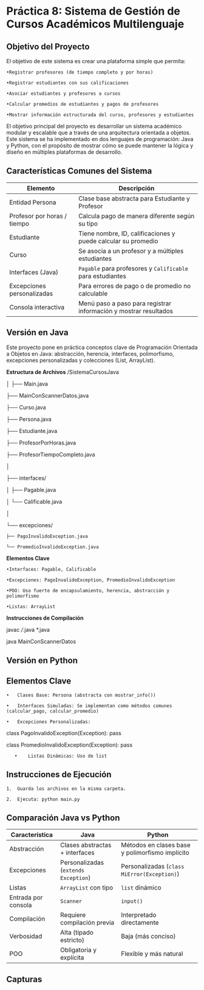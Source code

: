 # Práctica 8: Sistema de Gestión de Cursos Académicos Multilenguaje
## Objetivo del Proyecto
El objetivo de este sistema es crear una plataforma simple que permita:

	•Registrar profesores (de tiempo completo y por horas)
 
	•Registrar estudiantes con sus calificaciones
 
	•Asociar estudiantes y profesores a cursos
 
	•Calcular promedios de estudiantes y pagos de profesores
 
	•Mostrar información estructurada del curso, profesores y estudiantes

El objetivo principal del proyecto es desarrollar un sistema académico modular y escalable que a través de una arquitectura orientada a objetos. Este sistema se ha implementado en dos lenguajes de programación: Java y Python, con el propósito de mostrar cómo se puede mantener la lógica y diseño en múltiples plataformas de desarrollo.

## Características Comunes del Sistema
| Elemento                | Descripción                                                                   |
|-------------------------|--------------------------------------------------------------------------------|
| Entidad Persona         | Clase base abstracta para Estudiante y Profesor                                |
| Profesor por horas / tiempo | Calcula pago de manera diferente según su tipo                           |
| Estudiante              | Tiene nombre, ID, calificaciones y puede calcular su promedio                 |
| Curso                   | Se asocia a un profesor y a múltiples estudiantes                              |
| Interfaces (Java)       | `Pagable` para profesores y `Calificable` para estudiantes                     |
| Excepciones personalizadas | Para errores de pago o de promedio no calculable                         |
| Consola interactiva     | Menú paso a paso para registrar información y mostrar resultados               |

## Versión en Java
Este proyecto pone en práctica conceptos clave de Programación Orientada a Objetos en Java: abstracción, herencia, interfaces, polimorfismo, excepciones personalizadas y colecciones (List, ArrayList).

**Estructura de Archivos**
/SistemaCursosJava

│
├── Main.java

├── MainConScannerDatos.java

├── Curso.java

├── Persona.java

├── Estudiante.java

├── ProfesorPorHoras.java

├── ProfesorTiempoCompleto.java

│

├── interfaces/

│   ├── Pagable.java

│   └── Calificable.java

│

└── excepciones/

    ├── PagoInvalidoException.java
    
    └── PromedioInvalidoException.java
   
**Elementos Clave** 

	•Interfaces: Pagable, Calificable
 
	•Excepciones: PagoInvalidoException, PromedioInvalidoException
 
	•POO: Uso fuerte de encapsulamiento, herencia, abstracción y polimorfismo
 
	•Listas: ArrayList

**Instrucciones de Compilación**

javac */*.java *.java

java MainConScannerDatos

## Versión en Python
## Elementos Clave

	•	Clases Base: Persona (abstracta con mostrar_info())
 
	•	Interfaces Simuladas: Se implementan como métodos comunes (calcular_pago, calcular_promedio)
 
	•	Excepciones Personalizadas: 
 class PagoInvalidoException(Exception): pass
 
 class PromedioInvalidoException(Exception): pass	
 
       •	Listas Dinámicas: Uso de list
 ## Instrucciones de Ejecución
 
 	1.	Guarda los archivos en la misma carpeta.
  
	2.	Ejecuta: python main.py
 ## Comparación Java vs Python
 | Característica         | Java                                      | Python                                       |
|------------------------|-------------------------------------------|----------------------------------------------|
| Abstracción            | Clases abstractas + interfaces            | Métodos en clases base y polimorfismo implícito |
| Excepciones            | Personalizadas (`extends Exception`)      | Personalizadas (`class MiError(Exception)`)  |
| Listas                 | `ArrayList` con tipo                      | `list` dinámico                              |
| Entrada por consola    | `Scanner`                                 | `input()`                                    |
| Compilación            | Requiere compilación previa               | Interpretado directamente                    |
| Verbosidad             | Alta (tipado estricto)                    | Baja (más conciso)                           |
| POO                    | Obligatoria y explícita                   | Flexible y más natural                       |

## Capturas
<img sr="cap.PNG" />

